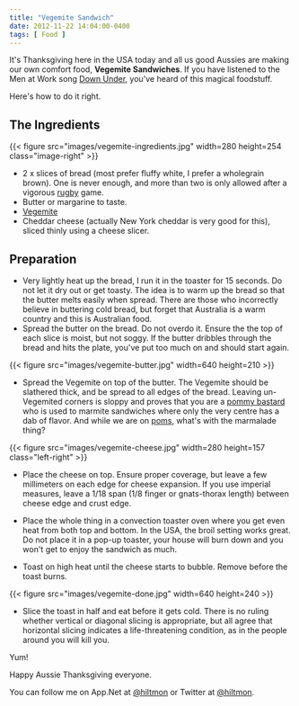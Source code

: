 ```yaml
---
title: "Vegemite Sandwich"
date: 2012-11-22 14:04:00-0400
tags: [ Food ]
---
```


It's Thanksgiving here in the USA today and all us good Aussies are making our own comfort food, **Vegemite Sandwiches**. If you have listened to the Men at Work song [Down Under](http://www.youtube.com/watch?v=xhnn6yb4Mmc), you've heard of this magical foodstuff. 

Here's how to do it right.

## The Ingredients

{{< figure src="images/vegemite-ingredients.jpg" width=280 height=254 class="image-right" >}}

* 2 x slices of bread (most prefer fluffy white, I prefer a wholegrain brown). One is never enough, and more than two is only allowed after a vigorous [rugby](http://en.wikipedia.org/wiki/Rugby_football) game.
* Butter or margarine to taste.
* [Vegemite](http://en.wikipedia.org/wiki/Vegemite)
* Cheddar cheese (actually New York cheddar is very good for this), sliced thinly using a cheese slicer.

## Preparation

* Very lightly heat up the bread, I run it in the toaster for 15 seconds. Do not let it dry out or get toasty. The idea is to warm up the bread so that the butter melts easily when spread. There are those who incorrectly believe in buttering cold bread, but forget that Australia is a warm country and this is Australian food.
* Spread the butter on the bread. Do not overdo it. Ensure the the top of each slice is moist, but not soggy. If the butter dribbles through the bread and hits the plate, you've put too much on and should start again.

{{< figure src="images/vegemite-butter.jpg" width=640 height=210 >}}

* Spread the Vegemite on top of the butter. The Vegemite should be slathered thick, and be spread to all edges of the bread. Leaving un-Vegemited corners is sloppy and proves that you are a [pommy bastard](http://www.urbandictionary.com/define.php?term=pommy%20bastard) who is used to marmite sandwiches where only the very centre has a dab of flavor. And while we are on [poms](http://www.urbandictionary.com/define.php?term=pom), what's with the marmalade thing?

{{< figure src="images/vegemite-cheese.jpg" width=280 height=157 class="left-right" >}}

* Place the cheese on top. Ensure proper coverage, but leave a few millimeters on each edge for cheese expansion. If you use imperial measures, leave a 1/18 span (1/8 finger or gnats-thorax length) between cheese edge and crust edge.

* Place the whole thing in a convection toaster oven where you get even heat from both top and bottom. In the USA, the broil setting works great. Do not place it in a pop-up toaster, your house will burn down and you won't get to enjoy the sandwich as much.

* Toast on high heat until the cheese starts to bubble. Remove before the toast burns.

{{< figure src="images/vegemite-done.jpg" width=640 height=240 >}}

* Slice the toast in half and eat before it gets cold. There is no ruling whether vertical or diagonal slicing is appropriate, but all agree that horizontal slicing indicates a life-threatening condition, as in the people around you will kill you.

Yum!

Happy Aussie Thanksgiving everyone.

You can follow me on App.Net at [@hiltmon](http://alpha.app.net/hiltmon) or Twitter at [@hiltmon](https://twitter.com/hiltmon).
